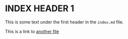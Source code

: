 # INDEX HEADER 1

This is some text under the first header in the `index.md` file.

This is a link to [another file](another-file.md)